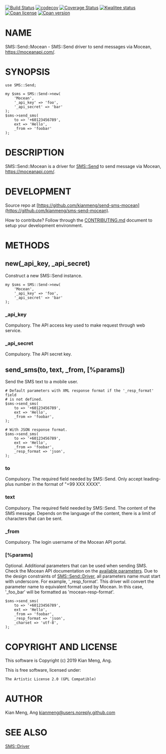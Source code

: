 [![Build Status](https://travis-ci.org/kianmeng/sms-send-mocean.svg?branch=master)](https://travis-ci.org/kianmeng/sms-send-mocean)
[![codecov](https://codecov.io/gh/kianmeng/sms-send-mocean/branch/master/graph/badge.svg)](https://codecov.io/gh/kianmeng/sms-send-mocean)
[![Coverage Status](https://coveralls.io/repos/kianmeng/sms-send-mocean/badge.svg?branch=master)](https://coveralls.io/r/kianmeng/sms-send-mocean?branch=master)
[![Kwalitee status](http://cpants.cpanauthors.org/dist/SMS-Net-Send.png)](http://cpants.charsbar.org/dist/overview/SMS-Net-Send)
[![Cpan license](https://img.shields.io/cpan/l/SMS-Net-Send.svg)](https://metacpan.org/release/SMS-Net-Send)
[![Cpan version](https://img.shields.io/cpan/v/SMS-Net-Send.svg)](https://metacpan.org/release/SMS-Net-Send)

# NAME

SMS::Send::Mocean - SMS::Send driver to send messages via Mocean,
https://moceanapi.com/.

# SYNOPSIS

    use SMS::Send;

    my $sms = SMS::Send->new(
        'Mocean',
        '_api_key' => 'foo',
        '_api_secret' => 'bar'
    );
    $sms->send_sms(
        to => '+60123456789',
        ext => 'Hello',
        _from => 'foobar'
    );

# DESCRIPTION

SMS::Send::Mocean is a driver for [SMS::Send](https://metacpan.org/pod/SMS::Send) to send message via Mocean,
https://moceanapi.com/.

# DEVELOPMENT

Source repo at [https://github.com/kianmeng/send-sms-mocean](https://github.com/kianmeng/sms-send-mocean).

How to contribute? Follow through the [CONTRIBUTING.md](https://github.com/kianmeng/sms-send-mocean/blob/master/CONTRIBUTING.md) document to setup your development environment.

# METHODS

## new(\_api\_key, \_api\_secret)

Construct a new SMS::Send instance.

    my $sms = SMS::Send->new(
        'Mocean',
        '_api_key' => 'foo',
        '_api_secret' => 'bar'
    );

### \_api\_key

Compulsory. The API access key used to make request through web service.

### \_api\_secret

Compulsory. The API secret key.

## send\_sms(to, text, \_from, \[%params\])

Send the SMS text to a mobile user.

    # Default parameters with XML response format if the '_resp_format' field
    # is not defined.
    $sms->send_sms(
        to => '+60123456789',
        ext => 'Hello',
        _from => 'foobar',
    );

    # With JSON response format.
    $sms->send_sms(
        to => '+60123456789',
        ext => 'Hello',
        _from => 'foobar',
        _resp_format => 'json',
    );

### to

Compulsory. The required field needed by SMS::Send. Only accept leading-plus
number in the format of "+99 XXX XXXX".

### text

Compulsory. The required field needed by SMS::Send. The content of the SMS
message. Depends on the language of the content, there is a limit of characters
that can be sent.

### \_from

Compulsory. The login username of the Mocean API portal.

### \[%params\]

Optional. Additional parameters that can be used when sending SMS. Check the
Mocean API documentation on the [available parameters](https://moceanapi.com/docs/#sms-api).
Due to the design constraints of [SMS::Send::Driver](https://metacpan.org/pod/SMS::Send::Driver), all parameters name must
start with underscore. For example, '\_resp\_format'. This driver will convert the
parameter name to equivalent format used by Mocean. In this case, '\_foo\_bar'
will be formatted as 'mocean-resp-format'.

    $sms->send_sms(
        to => '+60123456789',
        ext => 'Hello',
        _from => 'foobar',
        _resp_format => 'json',
        _charset => 'utf-8',
    );

# COPYRIGHT AND LICENSE

This software is Copyright (c) 2019 Kian Meng, Ang.

This is free software, licensed under:

    The Artistic License 2.0 (GPL Compatible)

# AUTHOR

Kian Meng, Ang <kianmeng@users.noreply.github.com>

# SEE ALSO

[SMS::Driver](https://metacpan.org/pod/SMS::Driver)
